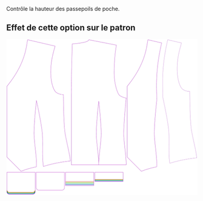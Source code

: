 
Contrôle la hauteur des passepoils de poche.


## Effet de cette option sur le patron
![Cette image montre l'effet de cette option en superposant plusieurs variantes qui ont une valeur différente pour cette option](wahid_weltheight_sample.svg "Effet de cette option sur le patron")